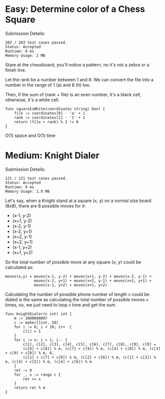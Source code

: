 # Easy: Determine color of a Chess Square

Submission Details:

```
203 / 203 test cases passed.
Status: Accepted
Runtime: 0 ms
Memory Usage: 2 MB
```

Stare at the chessboard, you'll notice a pattern, no it's not a zebra or a finish line.

Let the rank be a number between 1 and 8. We can convert the file into a number in the range of 1 (a) and 8 (h) too.

Then, if the sum of (rank + file) is an even number, it's a black cell, otherwise, it's a white cell.

```
func squareIsWhite(coordinates string) bool {
    file := coordinates[0] - 'a' + 1
    rank := coordinates[1] - '1' + 1
    return (file + rank) % 2 != 0 
}
```

O(1) space and O(1) time

# Medium: Knight Dialer

Submission Details:

```
121 / 121 test cases passed.
Status: Accepted
Runtime: 0 ms
Memory Usage: 1.9 MB
```

Let's say, when a Knight stand at a square (x, y) on a normal size board (8x8), there are 8 possible moves for it:

- (x-1, y-2)
- (x+1, y-2)
- (x-2, y-1)
- (x-2, y+1)
- (x+2, y-1)
- (x+2, y+1)
- (x-1, y+2)
- (x+1, y+2)

So the total number of possible move at any square (x, y) could be calculated as:

```
moves(x,y) = moves(x-1, y-2) + moves(x+1, y-2) + moves(x-2, y-1) +
             moves(x-2, y+1) + moves(x+2, y-1) + moves(x+2, y+1) +
             moves(x-1, y+2) + moves(x+1, y+2)
```

Calculating the number of possible phone number of length `n` could be dialed is the same as calculating the total number of possible moves `n` times, so, we just need to loop `n` time and get the sum.

```
func knightDialer(n int) int {
    m := 1000000007
    c := make([]int, 10)
    for i := 0; i < 10; i++  {
        c[i] = 1
    }
    for i := n; i > 1; i-- {
        c[1], c[2], c[3], c[4], c[5], c[6], c[7], c[8], c[9], c[0] = 
        (c[6] + c[8]) % m, (c[7] + c[9]) % m, (c[4] + c[8]) % m, (c[3] + c[9] + c[0]) % m, 0,
        (c[1] + c[7] + c[0]) % m, (c[2] + c[6]) % m, (c[1] + c[3]) % m, (c[4] + c[2]) % m, (c[4] + c[6]) % m
    }
    ret := 0
    for _, x := range c {
        ret += x
    }
    return ret % m
}
```
